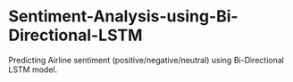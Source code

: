 # Sentiment-Analysis-using-Bi-Directional-LSTM
Predicting Airline sentiment (positive/negative/neutral) using Bi-Directional LSTM model.

